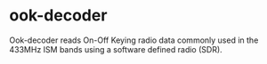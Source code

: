 ook-decoder
===========

Ook-decoder reads On-Off Keying radio data commonly used in the 433MHz ISM bands using a software defined radio (SDR).
